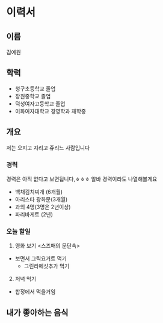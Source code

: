 # 이력서 

## 이름 
김예원

## 학력
- 청구초등학교 졸업
- 장원중학교 졸업
- 덕성여자고등학교 졸업
- 이화여자대학교 경영학과 재학중

## 개요
저는 오지고 지리고 쥬리느 사람입니다

### 경력
경력은 아직 없다고 보면됩니다,ㅎㅎㅎ 알바 경력이라도 나열해볼게요
- 백채김치찌개 (6개월)
- 아리스타 광화문(3개월)
- 과외 4명(3명은 2년이상)
- 파리바게트 (2년)

### 오늘 할일
1. 영화 보기 <스즈매의 문단속>
  + 보면서 그릭요거트 먹기
    + 그린라떼샷추가 먹기
2. 저녁 먹기 
  + 합정에서 먹을거임
  
## 내가 좋아하는 음식
